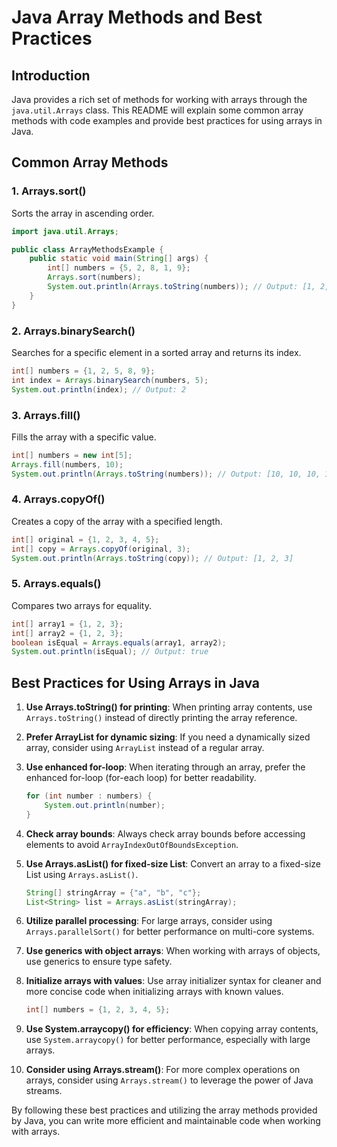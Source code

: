 # Java Array Methods and Best Practices

## Introduction
Java provides a rich set of methods for working with arrays through the `java.util.Arrays` class. This README will explain some common array methods with code examples and provide best practices for using arrays in Java.

## Common Array Methods

### 1. Arrays.sort()
Sorts the array in ascending order.

```java
import java.util.Arrays;

public class ArrayMethodsExample {
    public static void main(String[] args) {
        int[] numbers = {5, 2, 8, 1, 9};
        Arrays.sort(numbers);
        System.out.println(Arrays.toString(numbers)); // Output: [1, 2, 5, 8, 9]
    }
}
```

### 2. Arrays.binarySearch()
Searches for a specific element in a sorted array and returns its index.

```java
int[] numbers = {1, 2, 5, 8, 9};
int index = Arrays.binarySearch(numbers, 5);
System.out.println(index); // Output: 2
```

### 3. Arrays.fill()
Fills the array with a specific value.

```java
int[] numbers = new int[5];
Arrays.fill(numbers, 10);
System.out.println(Arrays.toString(numbers)); // Output: [10, 10, 10, 10, 10]
```

### 4. Arrays.copyOf()
Creates a copy of the array with a specified length.

```java
int[] original = {1, 2, 3, 4, 5};
int[] copy = Arrays.copyOf(original, 3);
System.out.println(Arrays.toString(copy)); // Output: [1, 2, 3]
```

### 5. Arrays.equals()
Compares two arrays for equality.

```java
int[] array1 = {1, 2, 3};
int[] array2 = {1, 2, 3};
boolean isEqual = Arrays.equals(array1, array2);
System.out.println(isEqual); // Output: true
```

## Best Practices for Using Arrays in Java

1. **Use Arrays.toString() for printing**: When printing array contents, use `Arrays.toString()` instead of directly printing the array reference.

2. **Prefer ArrayList for dynamic sizing**: If you need a dynamically sized array, consider using `ArrayList` instead of a regular array.

3. **Use enhanced for-loop**: When iterating through an array, prefer the enhanced for-loop (for-each loop) for better readability.

   ```java
   for (int number : numbers) {
       System.out.println(number);
   }
   ```

4. **Check array bounds**: Always check array bounds before accessing elements to avoid `ArrayIndexOutOfBoundsException`.

5. **Use Arrays.asList() for fixed-size List**: Convert an array to a fixed-size List using `Arrays.asList()`.

   ```java
   String[] stringArray = {"a", "b", "c"};
   List<String> list = Arrays.asList(stringArray);
   ```

6. **Utilize parallel processing**: For large arrays, consider using `Arrays.parallelSort()` for better performance on multi-core systems.

7. **Use generics with object arrays**: When working with arrays of objects, use generics to ensure type safety.

8. **Initialize arrays with values**: Use array initializer syntax for cleaner and more concise code when initializing arrays with known values.

   ```java
   int[] numbers = {1, 2, 3, 4, 5};
   ```

9. **Use System.arraycopy() for efficiency**: When copying array contents, use `System.arraycopy()` for better performance, especially with large arrays.

10. **Consider using Arrays.stream()**: For more complex operations on arrays, consider using `Arrays.stream()` to leverage the power of Java streams.

By following these best practices and utilizing the array methods provided by Java, you can write more efficient and maintainable code when working with arrays.
